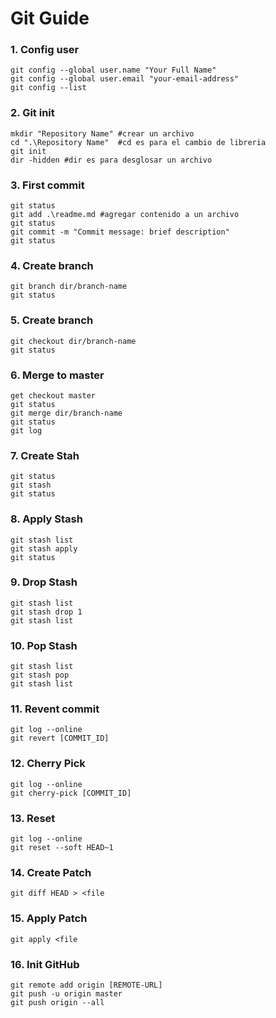 # Git Guide
### 1. Config user
```
git config --global user.name "Your Full Name"
git config --global user.email "your-email-address"
git config --list
```
### 2. Git init
```
mkdir "Repository Name" #crear un archivo
cd ".\Repository Name"  #cd es para el cambio de libreria
git init 
dir -hidden #dir es para desglosar un archivo

```
### 3. First commit
```
git status 
git add .\readme.md #agregar contenido a un archivo
git status
git commit -m "Commit message: brief description"
git status
```
### 4. Create branch
```
git branch dir/branch-name
git status
```
### 5. Create branch
```
git checkout dir/branch-name
git status
```
### 6. Merge to master
```
get checkout master
git status
git merge dir/branch-name
git status
git log
```
### 7. Create Stah
```
git status
git stash
git status
```
### 8. Apply Stash
```
git stash list
git stash apply
git status
```
### 9. Drop Stash
```
git stash list
git stash drop 1
git stash list
```
### 10. Pop Stash
```
git stash list
git stash pop
git stash list
```
### 11. Revent commit
```
git log --online
git revert [COMMIT_ID]
```
### 12. Cherry Pick
```
git log --online
git cherry-pick [COMMIT_ID]
```
### 13. Reset
```
git log --online
git reset --soft HEAD~1
```
### 14. Create Patch
```
git diff HEAD > <file
```
### 15. Apply Patch
```
git apply <file 
```
### 16. Init GitHub
```
git remote add origin [REMOTE-URL]
git push -u origin master
git push origin --all
```